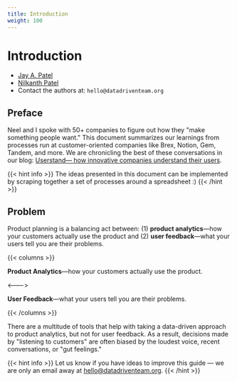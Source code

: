 ```yaml
---
title: Introduction
weight: 100
---
```


# Introduction

- [Jay A. Patel](https://twitter.com/jayisms)
- [Nilkanth Patel](https://twitter.com/nilkanthjp)
- Contact the authors at: `hello@datadriventeam.org`

## Preface

Neel and I spoke with 50+ companies to figure out how they "make something
people want." This document summarizes our learnings from processes run at
customer-oriented companies like Brex, Notion, Gem, Tandem, and more. We are
chronicling the best of these conversations in our blog: [Userstand— how
innovative companies understand their
users](https://www.heraldhq.com/userstand/).

{{< hint info >}}
The ideas presented in this document can be implemented by scraping together a
set of processes around a spreadsheet :)
{{< /hint >}}

## Problem

Product planning is a balancing act between: (1) **product analytics**—how your
customers actually use the product and (2) **user feedback**—what your users
tell you are their problems.

{{< columns >}}

**Product Analytics**—how your customers actually use the product.

<--->

**User Feedback**—what your users tell you are their problems.

{{< /columns >}}

There are a multitude of tools that help with taking a data-driven approach to
product analytics, but not for user feedback. As a result, decisions made by
"listening to customers" are often biased by the loudest voice, recent
conversations, or "gut feelings."

{{< hint info >}}
Let us know if you have ideas to improve this guide — we are only an email away
at hello@datadriventeam.org.
{{< /hint >}}
